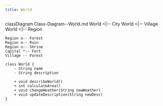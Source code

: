 ```yaml
---
title: World
---
```


classDiagram
    Class-Diagram--World.md 
    World <|-- City 
    World <|-- Village 
    World <|-- Region 
    
    Region o-- Forest 
    Region o-- Ruin 
    Region o-- Shrine 
    Capital *-- Fort 
    Village -- Forest 
    
    class World {
        - String name
        - String description

        + void describeWorld()
        + int calculateArea()
        + void changeWeather(String newWeather)
        + void updateDescription(String newDesc)
    }
